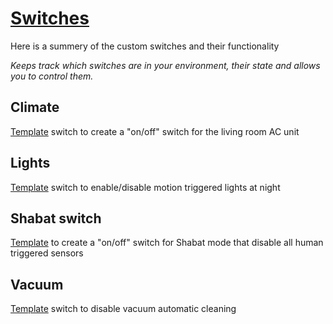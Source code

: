# [Switches](https://www.home-assistant.io/integrations/switch)

Here is a summery of the custom switches and their functionality

_Keeps track which switches are in your environment, their state and allows you to control them._

## Climate

[Template](https://www.home-assistant.io/integrations/switch.template/) switch to create a "on/off" switch for the living room AC unit

## Lights

[Template](https://www.home-assistant.io/integrations/switch.template/) switch to enable/disable motion triggered lights at night

## Shabat switch

[Template](https://www.home-assistant.io/integrations/switch.template/) to create a "on/off" switch for Shabat mode that disable all human triggered sensors

## Vacuum

[Template](https://www.home-assistant.io/integrations/switch.template/) switch to disable vacuum automatic cleaning
